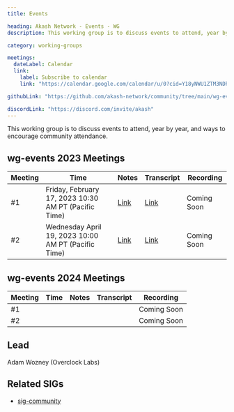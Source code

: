 ```yaml
---
title: Events

heading: Akash Network - Events - WG
description: This working group is to discuss events to attend, year by year, and ways to encourage community attendance.

category: working-groups

meetings:
  dateLabel: Calendar
  link:
    label: Subscribe to calendar
    link: "https://calendar.google.com/calendar/u/0?cid=Y18yNWU1ZTM3NDhlNGM0YWI3YTU1ZjQxZmJjNWViZWJjYzBhMDNiNDBmYjAyODc4NWYxNDE1OWJmYWViZWExMmUyQGdyb3VwLmNhbGVuZGFyLmdvb2dsZS5jb20"

githubLink: "https://github.com/akash-network/community/tree/main/wg-events"

discordLink: "https://discord.com/invite/akash"
---
```


This working group is to discuss events to attend, year by year, and ways to encourage community attendance.

## wg-events 2023 Meetings

| Meeting | Time                                                 | Notes                                                                                                       | Transcript                                                                                                             | Recording   |
| ------- | ---------------------------------------------------- | ----------------------------------------------------------------------------------------------------------- | ---------------------------------------------------------------------------------------------------------------------- | ----------- |
| #1      | Friday, February 17, 2023 10:30 AM PT (Pacific Time) | [Link](https://github.com/akash-network/community/blob/main/wg-events/meetings-2023/wg-events-001-2023-02-17.md) | [Link](https://github.com/akash-network/community/blob/main/wg-events/meetings-2023/wg-events-001-2023-02-17.md#transcript) | Coming Soon |
| #2      | Wednesday April 19, 2023 10:00 AM PT (Pacific Time)  | [Link](https://github.com/akash-network/community/blob/main/wg-events/meetings-2023/wg-events-002-2023-04-14.md) | [Link](https://github.com/akash-network/community/blob/main/wg-events/meetings-2023/wg-events-002-2023-04-14.md#transcript) | Coming Soon |

## wg-events 2024 Meetings

| Meeting | Time | Notes | Transcript | Recording   |
| ------- | ---- | ----- | ---------- | ----------- |
| #1      |      |       |            | Coming Soon |
| #2      |      |       |            | Coming Soon |

## Lead

Adam Wozney (Overclock Labs)

## Related SIGs

- [sig-community](https://github.com/akash-network/community/tree/main/sig-community)
